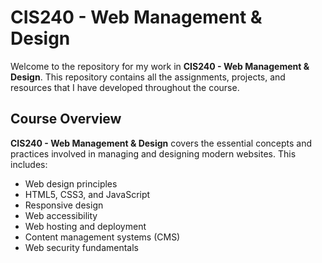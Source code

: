 # CIS240 - Web Management & Design

Welcome to the repository for my work in **CIS240 - Web Management & Design**. This repository contains all the assignments, projects, and resources that I have developed throughout the course.

## Course Overview

**CIS240 - Web Management & Design** covers the essential concepts and practices involved in managing and designing modern websites. This includes:
- Web design principles
- HTML5, CSS3, and JavaScript
- Responsive design
- Web accessibility
- Web hosting and deployment
- Content management systems (CMS)
- Web security fundamentals
